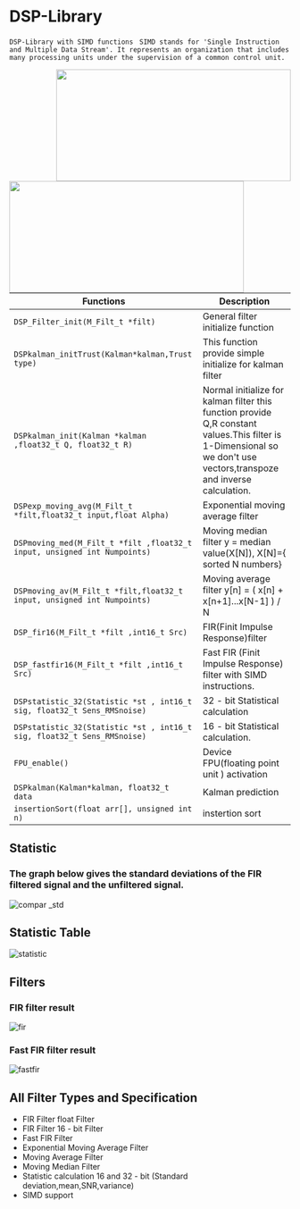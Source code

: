 # DSP-Library
` DSP-Library with SIMD functions `
` SIMD stands for 'Single Instruction and Multiple Data Stream'. It represents an organization that includes many processing units under the supervision of a common control unit.`


 <img src ="https://user-images.githubusercontent.com/93796314/218828414-cdbd43b9-e83c-4db7-8050-409ef5bf62c4.png" align="right" width="420" height="200">
 <img src ="https://user-images.githubusercontent.com/93796314/218829497-64caa91e-285a-4c1d-a18a-a84690559340.png" align="left" width="420" height="200">




| Functions| Description |
| --- | ----------- |
| ``` DSP_Filter_init(M_Filt_t *filt) ```  | General filter  initialize function |
| ``` DSPkalman_initTrust(Kalman*kalman,Trust type) ``` | This function provide simple initialize for kalman filter |
| ``` DSPkalman_init(Kalman *kalman ,float32_t Q, float32_t R) ``` | Normal initialize for kalman filter this function provide Q,R constant values.This filter is 1-Dimensional so we don't use vectors,transpoze and inverse calculation. |
| ``` DSPexp_moving_avg(M_Filt_t *filt,float32_t input,float Alpha) ```  | Exponential moving average filter |
| ``` DSPmoving_med(M_Filt_t *filt ,float32_t input, unsigned int Numpoints) ``` |  Moving median filter y = median value(X[N]), X[N]={ sorted N numbers}  |
| ``` DSPmoving_av(M_Filt_t *filt,float32_t input, unsigned int Numpoints) ``` |Moving average filter y[n] = ( x[n] + x[n+1]...x[N-1] ) / N |
| ``` DSP_fir16(M_Filt_t *filt ,int16_t Src) ``` | FIR(Finit Impulse Response)filter |
| ``` DSP_fastfir16(M_Filt_t *filt ,int16_t Src) ``` | Fast FIR (Finit Impulse Response) filter with SIMD instructions. |
| ``` DSPstatistic_32(Statistic *st , int16_t sig, float32_t Sens_RMSnoise) ``` | 32 - bit Statistical calculation |
| ``` DSPstatistic_32(Statistic *st , int16_t sig, float32_t Sens_RMSnoise) ``` | 16 - bit Statistical calculation. |
| ``` FPU_enable() ``` |Device FPU(floating point unit ) activation |
| ``` DSPkalman(Kalman*kalman, float32_t  data ``` | Kalman prediction |
| ``` insertionSort(float arr[], unsigned int n) ``` | instertion sort|

## Statistic
### The graph below gives the standard deviations of the FIR filtered signal and the unfiltered signal.


![compar _std](https://user-images.githubusercontent.com/93796314/218825236-76ebfbb8-863a-4e09-b9d4-7f336aa4358c.JPG)

## Statistic Table 
![statistic](https://user-images.githubusercontent.com/93796314/218825956-ade8f305-a92f-4044-829a-1773e4f9cb59.JPG)

## Filters

### FIR filter result
![fir](https://user-images.githubusercontent.com/93796314/218826903-a1ed0733-fd04-4a03-b8c5-76f0c7b1eb32.JPG)

### Fast FIR filter result

![fastfir](https://user-images.githubusercontent.com/93796314/218827214-16345f5b-d320-4310-8f57-cd77daa00709.JPG)

## All Filter Types and Specification

- FIR Filter float Filter
- FIR Filter 16 - bit Filter
- Fast FIR Filter
- Exponential Moving Average Filter
- Moving Average Filter
- Moving Median Filter
- Statistic calculation 16 and 32 - bit (Standard deviation,mean,SNR,variance)
- SIMD support









